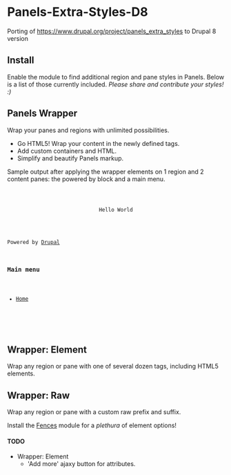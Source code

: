 # Panels-Extra-Styles-D8
Porting of https://www.drupal.org/project/panels_extra_styles to Drupal 8 version

<h2>Install</h2>
<p>Enable the module to find additional region and pane styles in Panels. Below is a list of those currently included.  <em>Please share and contribute your styles! :)</em></p>

<h2>Panels Wrapper</h2>
<p>Wrap your panes and regions with unlimited possibilities.</p>
<ul>
  <li>Go HTML5! Wrap your content in the newly defined tags.</li>
  <li>Add custom containers and HTML.</li>
  <li>Simplify and beautify Panels markup.</li>
</ul>

<p>Sample output after applying the wrapper elements on 1 region and 2 content panes: the powered by block and a main menu.</p>

<code>
<hgroup>

<header id="#powderedby">Hello World</header>
<footer><span>Powered by <a href="http://drupal.org">Drupal</a></span></footer>

<h3>Main menu</h3>
<nav id="#main-menu" class="navigation menu">
<ul class="menu clearfix"><li><a href="/d">Home</a></li></ul>
</nav>

</hgroup>
</code>

<h2>Wrapper: Element</h2>
<p>Wrap any region or pane with one of several dozen tags, including HTML5 elements.</p>


<h2>Wrapper: Raw</h2>
<p>Wrap any region or pane with a custom raw prefix and suffix.</p>


<div class="messages-status"><p>Install the <a href="http://drupal.org/project/fences">Fences</a> module for a <em>plethura</em> of element options!</p></div>


<h4>TODO</h4>
<ul>
  <li>Wrapper: Element
    <ul>
      <li>'Add more' ajaxy button for attributes.</li>
    </ul>
  </li>
</ul>
